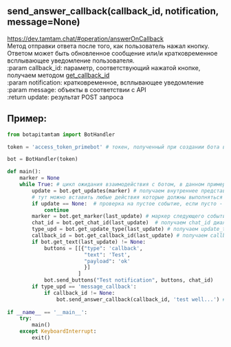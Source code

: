 ## send_answer_callback(callback_id, notification, message=None)  
https://dev.tamtam.chat/#operation/answerOnCallback  
        Метод отправки ответа после того, как пользователь нажал кнопку. Ответом может быть обновленное сообщение или/и             кратковременное всплывающее уведомление пользователя.   
        :param callback_id: параметр, соответствующий нажатой кнопке, получаем методом [get_callback_id](get_callback_id.md)  
        :param notification: кратковременное, всплывающее уведомление  
        :param message: объекты в соответствии с API  
        :return update: результат POST запроса  
## Пример:
```python
from botapitamtam import BotHandler

token = 'access_token_primebot' # токен, полученный при создании бота в @PrimeBot

bot = BotHandler(token)

def main():
    marker = None
    while True: # цикл ожидания взаимодействия с ботом, в данном примере необходимо ввести любой текст
        update = bot.get_updates(marker) # получаем внутреннее представление сообщения (контента) отправленного боту (сформированного ботом)
        # тут можно вставить любые действия которые должны выполняться во время ожидания события
        if update == None:  # проверка на пустое событие, если пусто - возврат к началу цикла
            continue
        marker = bot.get_marker(last_update) # маркер следующего события в боте
        chat_id = bot.get_chat_id(last_update)  # получаем chat_id диалога с ботом
        type_upd = bot.get_update_type(last_update) # получаем update_type события в боте
        callback_id = bot.get_callback_id(last_update) # получаем callback_id если кнопка была нажата, или None
        if bot.get_text(last_update) != None:
            buttons = [[{"type": 'callback',
                         "text": 'Test',
                         "payload": 'ok'
                         }]
                       ]
            bot.send_buttons("Test notification", buttons, chat_id)
        if type_upd == 'message_callback':
            if callback_id != None:
                bot.send_answer_callback(callback_id, 'test well...') # выводим кратковременное уведомление
 
if __name__ == '__main__':
    try:
        main()
    except KeyboardInterrupt:
        exit()
``` 
